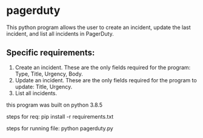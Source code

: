 # pagerduty

This python program allows the user to create an incident, update the last incident, and list all incidents in PagerDuty.

## Specific requirements:
1.    Create an incident. These are the only fields required for the program: Type, Title, Urgency, Body.
2.    Update an incident. These are the only fields required for the program to update: Title, Urgency.
3.    List all incidents.

this program was built on python 3.8.5

steps for req: pip install -r requirements.txt

steps for running file: python pagerduty.py